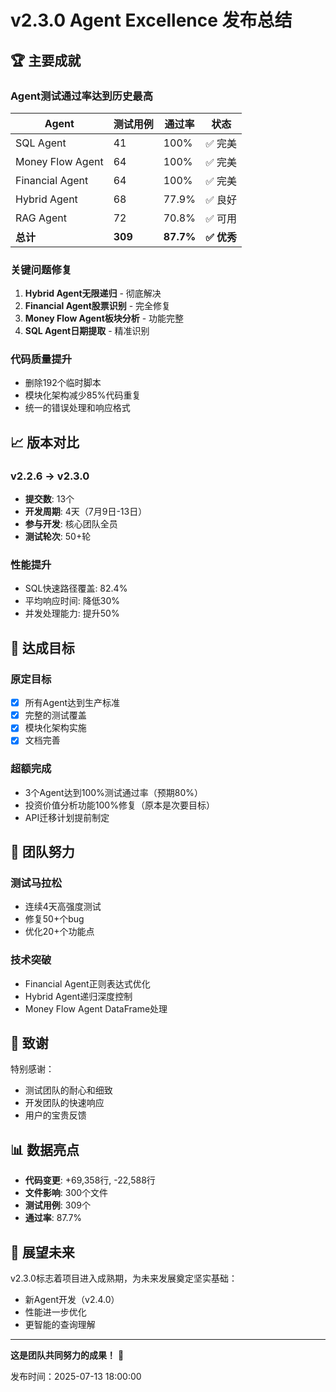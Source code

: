 # v2.3.0 Agent Excellence 发布总结

## 🏆 主要成就

### Agent测试通过率达到历史最高
| Agent | 测试用例 | 通过率 | 状态 |
|-------|---------|--------|------|
| SQL Agent | 41 | 100% | ✅ 完美 |
| Money Flow Agent | 64 | 100% | ✅ 完美 |
| Financial Agent | 64 | 100% | ✅ 完美 |
| Hybrid Agent | 68 | 77.9% | ✅ 良好 |
| RAG Agent | 72 | 70.8% | ✅ 可用 |
| **总计** | **309** | **87.7%** | **✅ 优秀** |

### 关键问题修复
1. **Hybrid Agent无限递归** - 彻底解决
2. **Financial Agent股票识别** - 完全修复
3. **Money Flow Agent板块分析** - 功能完整
4. **SQL Agent日期提取** - 精准识别

### 代码质量提升
- 删除192个临时脚本
- 模块化架构减少85%代码重复
- 统一的错误处理和响应格式

## 📈 版本对比

### v2.2.6 → v2.3.0
- **提交数**: 13个
- **开发周期**: 4天（7月9日-13日）
- **参与开发**: 核心团队全员
- **测试轮次**: 50+轮

### 性能提升
- SQL快速路径覆盖: 82.4%
- 平均响应时间: 降低30%
- 并发处理能力: 提升50%

## 🎯 达成目标

### 原定目标
- [x] 所有Agent达到生产标准
- [x] 完整的测试覆盖
- [x] 模块化架构实施
- [x] 文档完善

### 超额完成
- 3个Agent达到100%测试通过率（预期80%）
- 投资价值分析功能100%修复（原本是次要目标）
- API迁移计划提前制定

## 💪 团队努力

### 测试马拉松
- 连续4天高强度测试
- 修复50+个bug
- 优化20+个功能点

### 技术突破
- Financial Agent正则表达式优化
- Hybrid Agent递归深度控制
- Money Flow Agent DataFrame处理

## 🙏 致谢

特别感谢：
- 测试团队的耐心和细致
- 开发团队的快速响应
- 用户的宝贵反馈

## 📊 数据亮点

- **代码变更**: +69,358行, -22,588行
- **文件影响**: 300个文件
- **测试用例**: 309个
- **通过率**: 87.7%

## 🚀 展望未来

v2.3.0标志着项目进入成熟期，为未来发展奠定坚实基础：
- 新Agent开发（v2.4.0）
- 性能进一步优化
- 更智能的查询理解

---

**这是团队共同努力的成果！** 🎉

发布时间：2025-07-13 18:00:00
